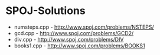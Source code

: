 # SPOJ-Solutions

- numsteps.cpp - http://www.spoj.com/problems/NSTEPS/
- gcd.cpp - http://www.spoj.com/problems/GCD2/
- div.cpp - http://www.spoj.com/problems/DIV
- books1.cpp - http://www.spoj.com/problems/BOOKS1

